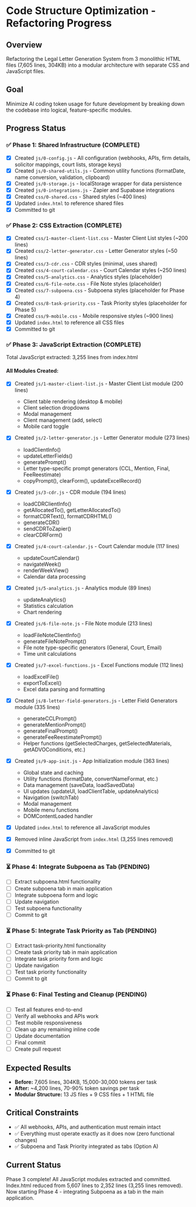 # Code Structure Optimization - Refactoring Progress

## Overview
Refactoring the Legal Letter Generation System from 3 monolithic HTML files (7,605 lines, 304KB) into a modular architecture with separate CSS and JavaScript files.

## Goal
Minimize AI coding token usage for future development by breaking down the codebase into logical, feature-specific modules.

## Progress Status

### ✅ Phase 1: Shared Infrastructure (COMPLETE)
- [x] Created `js/0-config.js` - All configuration (webhooks, APIs, firm details, solicitor mappings, court lists, storage keys)
- [x] Created `js/0-shared-utils.js` - Common utility functions (formatDate, name conversion, validation, clipboard)
- [x] Created `js/0-storage.js` - localStorage wrapper for data persistence
- [x] Created `js/0-integrations.js` - Zapier and Supabase integrations
- [x] Created `css/0-shared.css` - Shared styles (~400 lines)
- [x] Updated `index.html` to reference shared files
- [x] Committed to git

### ✅ Phase 2: CSS Extraction (COMPLETE)
- [x] Created `css/1-master-client-list.css` - Master Client List styles (~200 lines)
- [x] Created `css/2-letter-generator.css` - Letter Generator styles (~50 lines)
- [x] Created `css/3-cdr.css` - CDR styles (minimal, uses shared)
- [x] Created `css/4-court-calendar.css` - Court Calendar styles (~250 lines)
- [x] Created `css/5-analytics.css` - Analytics styles (placeholder)
- [x] Created `css/6-file-note.css` - File Note styles (placeholder)
- [x] Created `css/7-subpoena.css` - Subpoena styles (placeholder for Phase 4)
- [x] Created `css/8-task-priority.css` - Task Priority styles (placeholder for Phase 5)
- [x] Created `css/9-mobile.css` - Mobile responsive styles (~900 lines)
- [x] Updated `index.html` to reference all CSS files
- [x] Committed to git

### ✅ Phase 3: JavaScript Extraction (COMPLETE)
Total JavaScript extracted: 3,255 lines from index.html

#### All Modules Created:
- [x] Created `js/1-master-client-list.js` - Master Client List module (200 lines)
  - Client table rendering (desktop & mobile)
  - Client selection dropdowns
  - Modal management
  - Client management (add, select)
  - Mobile card toggle

- [x] Created `js/2-letter-generator.js` - Letter Generator module (273 lines)
  - loadClientInfo()
  - updateLetterFields()
  - generatePrompt()
  - Letter type-specific prompt generators (CCL, Mention, Final, FeeReestimate)
  - copyPrompt(), clearForm(), updateExcelRecord()
  
- [x] Created `js/3-cdr.js` - CDR module (194 lines)
  - loadCDRClientInfo()
  - getAllocatedTo(), getLetterAllocatedTo()
  - formatCDRText(), formatCDRHTML()
  - generateCDR()
  - sendCDRToZapier()
  - clearCDRForm()
  
- [x] Created `js/4-court-calendar.js` - Court Calendar module (117 lines)
  - updateCourtCalendar()
  - navigateWeek()
  - renderWeekView()
  - Calendar data processing
  
- [x] Created `js/5-analytics.js` - Analytics module (89 lines)
  - updateAnalytics()
  - Statistics calculation
  - Chart rendering
  
- [x] Created `js/6-file-note.js` - File Note module (213 lines)
  - loadFileNoteClientInfo()
  - generateFileNotePrompt()
  - File note type-specific generators (General, Court, Email)
  - Time unit calculations
  
- [x] Created `js/7-excel-functions.js` - Excel Functions module (112 lines)
  - loadExcelFile()
  - exportToExcel()
  - Excel data parsing and formatting
  
- [x] Created `js/8-letter-field-generators.js` - Letter Field Generators module (335 lines)
  - generateCCLPrompt()
  - generateMentionPrompt()
  - generateFinalPrompt()
  - generateFeeReestimatePrompt()
  - Helper functions (getSelectedCharges, getSelectedMaterials, getADVOConditions, etc.)
  
- [x] Created `js/9-app-init.js` - App Initialization module (363 lines)
  - Global state and caching
  - Utility functions (formatDate, convertNameFormat, etc.)
  - Data management (saveData, loadSavedData)
  - UI updates (updateUI, loadClientTable, updateAnalytics)
  - Navigation (switchTab)
  - Modal management
  - Mobile menu functions
  - DOMContentLoaded handler
  
- [x] Updated `index.html` to reference all JavaScript modules
- [x] Removed inline JavaScript from `index.html` (3,255 lines removed)
- [x] Committed to git

### ⏳ Phase 4: Integrate Subpoena as Tab (PENDING)
- [ ] Extract subpoena.html functionality
- [ ] Create subpoena tab in main application
- [ ] Integrate subpoena form and logic
- [ ] Update navigation
- [ ] Test subpoena functionality
- [ ] Commit to git

### ⏳ Phase 5: Integrate Task Priority as Tab (PENDING)
- [ ] Extract task-priority.html functionality
- [ ] Create task priority tab in main application
- [ ] Integrate task priority form and logic
- [ ] Update navigation
- [ ] Test task priority functionality
- [ ] Commit to git

### ⏳ Phase 6: Final Testing and Cleanup (PENDING)
- [ ] Test all features end-to-end
- [ ] Verify all webhooks and APIs work
- [ ] Test mobile responsiveness
- [ ] Clean up any remaining inline code
- [ ] Update documentation
- [ ] Final commit
- [ ] Create pull request

## Expected Results
- **Before:** 7,605 lines, 304KB, 15,000-30,000 tokens per task
- **After:** ~4,200 lines, 70-90% token savings per task
- **Modular Structure:** 13 JS files + 9 CSS files + 1 HTML file

## Critical Constraints
- ✅ All webhooks, APIs, and authentication must remain intact
- ✅ Everything must operate exactly as it does now (zero functional changes)
- ✅ Subpoena and Task Priority integrated as tabs (Option A)

## Current Status
Phase 3 complete! All JavaScript modules extracted and committed. Index.html reduced from 5,607 lines to 2,352 lines (3,255 lines removed). Now starting Phase 4 - integrating Subpoena as a tab in the main application.
